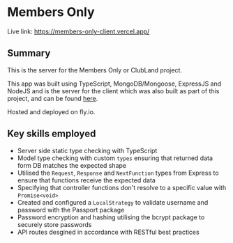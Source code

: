# Members Only

Live link: https://members-only-client.vercel.app/

## Summary

This is the server for the Members Only or ClubLand project.

This app was built using TypeScript, MongoDB/Mongoose, ExpressJS and NodeJS and is the server for the client which was also built as part of this project, and can be found [here](https://github.com/Barrymoonshine/members-only-client).

Hosted and deployed on fly.io.

## Key skills employed

- Server side static type checking with TypeScript
- Model type checking with custom `types` ensuring that returned data form DB matches the expected shape
- Utilised the `Request`, `Response` and `NextFunction` types from Express to ensure that functions receive the expected data
- Specifying that controller functions don't resolve to a specific value with `Promise<void>`
- Created and configured a `LocalStrategy` to validate username and password with the Passport package
- Password encryption and hashing utilising the bcrypt package to securely store passwords
- API routes desgined in accordance with RESTful best practices
